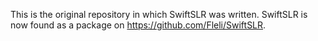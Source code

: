 This is the original repository in which SwiftSLR was written. SwiftSLR is now found as a package on https://github.com/Fleli/SwiftSLR. 
